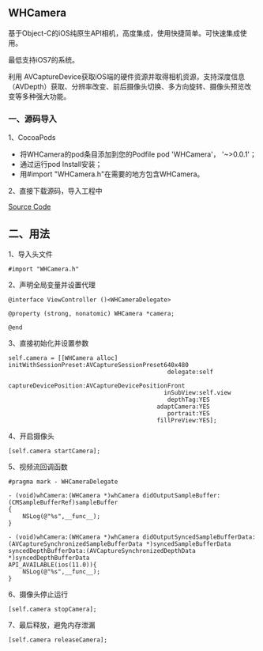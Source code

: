 ## WHCamera

基于Object-C的iOS纯原生API相机，高度集成，使用快捷简单。可快速集成使用。

最低支持iOS7的系统。


利用 AVCaptureDevice获取iOS端的硬件资源并取得相机资源，支持深度信息（AVDepth）获取、分辨率改变、前后摄像头切换、多方向旋转、摄像头预览改变等多种强大功能。

### 一、源码导入

1、CocoaPods 

- 将WHCamera的pod条目添加到您的Podfile pod 'WHCamera'， '~>0.0.1'；
- 通过运行pod Install安装；
- 用#import "WHCamera.h"在需要的地方包含WHCamera。

2、直接下载源码，导入工程中

[Source Code](https://github.com/1019459067/CameraDemo/archive/master.zip)
## 二、用法

1、导入头文件

```
#import "WHCamera.h"

```

2、声明全局变量并设置代理

```
@interface ViewController ()<WHCameraDelegate>

@property (strong, nonatomic) WHCamera *camera;

@end
```

3、直接初始化并设置参数

```
self.camera = [[WHCamera alloc] initWithSessionPreset:AVCaptureSessionPreset640x480
                                             delegate:self
                                captureDevicePosition:AVCaptureDevicePositionFront
                                            inSubView:self.view
                                             depthTag:YES
                                          adaptCamera:YES
                                             portrait:YES
                                          fillPreView:YES];
```
4、开启摄像头

```
[self.camera startCamera];
```
5、视频流回调函数

```
#pragma mark - WHCameraDelegate

- (void)whCamera:(WHCamera *)whCamera didOutputSampleBuffer:(CMSampleBufferRef)sampleBuffer
{
    NSLog(@"%s",__func__);
}

- (void)whCamera:(WHCamera *)whCamera didOutputSyncedSampleBufferData:(AVCaptureSynchronizedSampleBufferData *)syncedSampleBufferData syncedDepthBufferData:(AVCaptureSynchronizedDepthData *)syncedDepthBufferData
API_AVAILABLE(ios(11.0)){
    NSLog(@"%s",__func__);
}

```
6、摄像头停止运行

```
[self.camera stopCamera];
```
7、最后释放，避免内存泄漏

```
[self.camera releaseCamera];
```